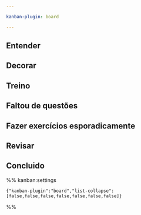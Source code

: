 ```yaml
---

kanban-plugin: board

---
```


## Entender



## Decorar



## Treino



## Faltou de questões



## Fazer exercícios esporadicamente



## Revisar



## Concluido





%% kanban:settings
```
{"kanban-plugin":"board","list-collapse":[false,false,false,false,false,false,false]}
```
%%